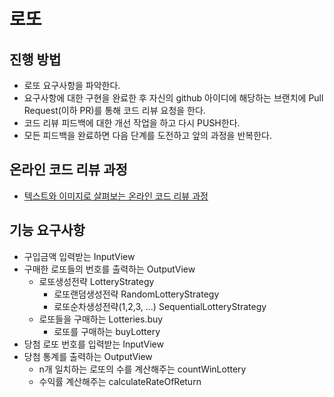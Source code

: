 # 로또
## 진행 방법
* 로또 요구사항을 파악한다.
* 요구사항에 대한 구현을 완료한 후 자신의 github 아이디에 해당하는 브랜치에 Pull Request(이하 PR)를 통해 코드 리뷰 요청을 한다.
* 코드 리뷰 피드백에 대한 개선 작업을 하고 다시 PUSH한다.
* 모든 피드백을 완료하면 다음 단계를 도전하고 앞의 과정을 반복한다.

## 온라인 코드 리뷰 과정
* [텍스트와 이미지로 살펴보는 온라인 코드 리뷰 과정](https://github.com/next-step/nextstep-docs/tree/master/codereview)

## 기능 요구사항
* 구입금액 입력받는 InputView
* 구매한 로또들의 번호를 출력하는 OutputView
  * 로또생성전략 LotteryStrategy
    * 로또랜덤생성전략 RandomLotteryStrategy
    * 로또순차생성전략(1,2,3, ...) SequentialLotteryStrategy
  * 로또들을 구매하는 Lotteries.buy
    * 로또를 구매하는 buyLottery
* 당첨 로또 번호를 입력받는 InputView
* 당첨 통계를 출력하는 OutputView
  * n개 일치하는 로또의 수를 계산해주는 countWinLottery
  * 수익률 계산해주는 calculateRateOfReturn

